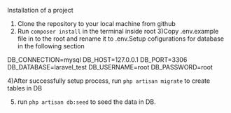Installation of a project

1) Clone the repository to your local  machine from github
2) Run `composer install` in the terminal inside root
3)Copy .env.example file in to the root and rename it to .env.Setup cofigurations for database in the following section

DB_CONNECTION=mysql
DB_HOST=127.0.0.1
DB_PORT=3306
DB_DATABASE=laravel_test
DB_USERNAME=root
DB_PASSWORD=root

4)After successfully setup process, run 
`php artisan migrate` to create tables in DB

5) run `php artisan db:seed` to seed the data in DB. 